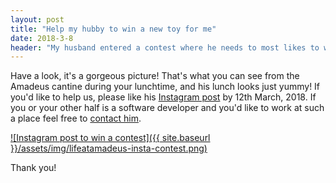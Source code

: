 ```yaml
---
layout: post
title: "Help my hubby to win a new toy for me"
date: 2018-3-8
header: "My husband entered a contest where he needs to most likes to win an <a href=\"http://amzn.to/2FrdXEE\">iPad</a> for me. He just needs a couple of likes."
---
```

Have a look, it's a gorgeous picture! That's what you can see from the Amadeus cantine during your lunchtime, and his lunch looks just yummy! If you'd like to help us, please like his [Instagram post](https://www.instagram.com/p/Bf-lADkgs1v/?taken-by=sandor.dargo) by 12th March, 2018. If you or your other half is a software developer and you'd like to work at such a place feel free to [contact him](mailto:sandor.dargo@gmail.com). 

[![Instagram post to win a contest]({{ site.baseurl }}/assets/img/lifeatamadeus-insta-contest.png)](https://www.instagram.com/p/Bf-lADkgs1v/?taken-by=sandor.dargo)

Thank you!